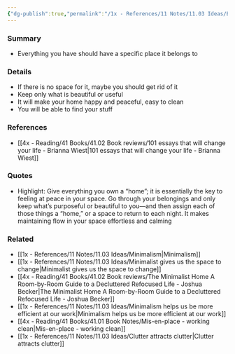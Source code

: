 ```yaml
---
{"dg-publish":true,"permalink":"/1x - References/11 Notes/11.03 Ideas/Everything you own should have a specific home/","title":"Everything you own should have a specific home","created":"2023-07-24T20:14:32.124+03:00","updated":"2024-02-14T20:18:32.745+03:00"}
---
```



### Summary
- Everything you have should have a specific place it belongs to

### Details
- If there is no space for it, maybe you should get rid of it
- Keep only what is beautiful or useful
- It will make your home happy and peaceful, easy to clean
- You will be able to find your stuff

### References
- [[4x - Reading/41 Books/41.02 Book reviews/101 essays that will change your life - Brianna Wiest\|101 essays that will change your life - Brianna Wiest]]

### Quotes
- Highlight: Give everything you own a “home”; it is essentially the key to feeling at peace in your space. Go through your belongings and only keep what’s purposeful or beautiful to you—and then assign each of those things a “home,” or a space to return to each night. It makes maintaining flow in your space effortless and calming

### Related
- [[1x - References/11 Notes/11.03 Ideas/Minimalism\|Minimalism]]
- [[1x - References/11 Notes/11.03 Ideas/Minimalist gives us the space to change\|Minimalist gives us the space to change]]
- [[4x - Reading/41 Books/41.02 Book reviews/The Minimalist Home A Room-by-Room Guide to a Decluttered Refocused Life - Joshua Becker\|The Minimalist Home A Room-by-Room Guide to a Decluttered Refocused Life - Joshua Becker]]
- [[1x - References/11 Notes/11.03 Ideas/Minimalism helps us be more efficient at our work\|Minimalism helps us be more efficient at our work]]
- [[4x - Reading/41 Books/41.01 Book Notes/Mis-en-place - working clean\|Mis-en-place - working clean]]
- [[1x - References/11 Notes/11.03 Ideas/Clutter attracts clutter\|Clutter attracts clutter]]